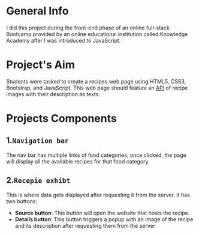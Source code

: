 # General Info
I did this project during the front-end phase of an online full-stack Bootcamp provided by an online educational institution called Knowledge Academy after I was introduced to JavaScript.
# Project's Aim
Students were tasked to create a recipes web page using HTML5, CSS3, Bootstrap, and JavaScript. This web page should feature an [API](https://forkify-api.herokuapp.com/) of recipe images with their description as texts. 
# Projects Components
## 1.`Navigation bar`
The nav bar has multiple links of food categories; once clicked, the page will display all the available recipes for that food category. 
## 2.`Recepie exhibt`
This is where data gets displayed after requesting it from the server. It has two buttons:
* **Source button**: This button will open the website that hosts the recipe.
* **Details button**: This button triggers a popup with an image of the recipe and its description after requesting them from the server

